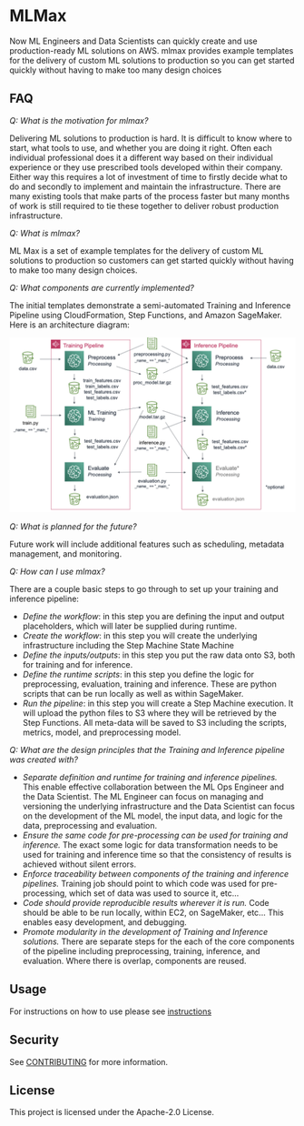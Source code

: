 # MLMax

Now ML Engineers and Data Scientists can quickly create and use
production-ready ML solutions on AWS. mlmax provides example templates for the
delivery of custom ML solutions to production so you can get started quickly
without having to make too many design choices

## FAQ

*Q: What is the motivation for mlmax?*

Delivering ML solutions to production is hard. It is difficult to know where to
start, what tools to use, and whether you are doing it right. Often each
individual professional does it a different way based on their individual
experience or they use prescribed tools developed within their company. Either
way this requires a lot of investment of time to firstly decide what to do and
secondly to implement and maintain the infrastructure. There are many existing
tools that make parts of the process faster but many months of work is still
required to tie these together to deliver robust production infrastructure.

*Q: What is mlmax?*

ML Max is a set of example templates for the delivery of custom ML solutions to
production so customers can get started quickly without having to make too many
design choices.

*Q: What components are currently implemented?*

The initial templates demonstrate a semi-automated Training and Inference
Pipeline using CloudFormation, Step Functions, and Amazon SageMaker. Here is an
architecture diagram:

![arch](reports/figures/training-inference.png)

*Q: What is planned for the future?*

Future work will include additional features such as scheduling, metadata
management, and monitoring.

*Q: How can I use mlmax?*

There are a couple basic steps to go through to set up your training and
inference pipeline:

* *Define the workflow*: in this step you are defining the input and output
  placeholders, which will later be supplied during runtime.
* *Create the workflow*: in this step you will create the underlying
  infrastructure including the Step Machine State Machine
* *Define the inputs/outputs*: in this step you put the raw data onto S3, both
  for training and for inference.
* *Define the runtime scripts*: in this step you define the logic for
  preprocessing, evaluation, training and inference. These are python scripts
that can be run locally as well as within SageMaker.
* *Run the pipeline*: in this step you will create a Step Machine execution. It
  will upload the python files to S3 where they will be retrieved by the Step
Functions. All meta-data will be saved to S3 including the scripts, metrics,
model, and preprocessing model.

*Q: What are the design principles that the Training and Inference pipeline was
created with?*

* *Separate definition and runtime for training and inference pipelines.* This
  enable effective collaboration between the ML Ops Engineer and the Data
Scientist. The ML Engineer can focus on managing and versioning the underlying
infrastructure and the Data Scientist can focus on the development of the ML
model, the input data, and logic for the data, preprocessing and evaluation.
* *Ensure the same code for pre-processing can be used for training and
  inference.* The exact some logic for data transformation needs to be used for
training and inference time so that the consistency of results is achieved
without silent errors.
* *Enforce traceability between components of the training and inference
  pipelines.* Training job should point to which code was used for
pre-processing, which set of data was used to source it, etc... 
* *Code should provide reproducible results wherever it is run.* Code should be
  able to be run locally, within EC2, on SageMaker, etc... This enables easy
development, and debugging.
* *Promote modularity in the development of Training and Inference solutions.*
  There are separate steps for the each of the core components of the pipeline
including preprocessing, training, inference, and evaluation. Where there is
overlap, components are reused.

## Usage

For instructions on how to use please see [instructions](modules/pipeline/README.md)

## Security

See [CONTRIBUTING](CONTRIBUTING.md#security-issue-notifications) for more information.

## License

This project is licensed under the Apache-2.0 License.

